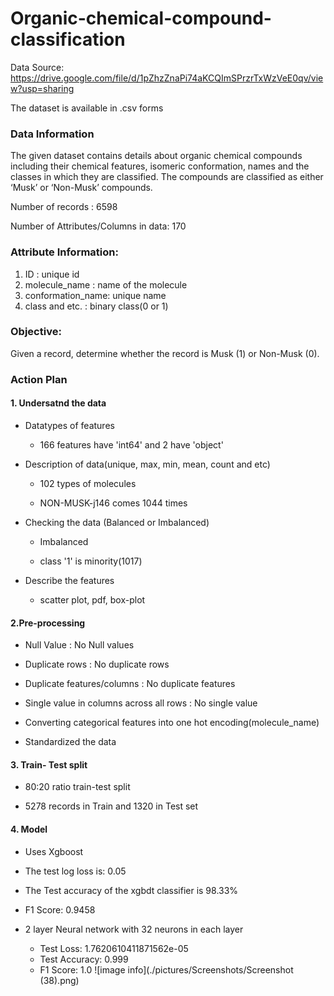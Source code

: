 # Organic-chemical-compound-classification

Data Source: https://drive.google.com/file/d/1pZhzZnaPi74aKCQImSPrzrTxWzVeE0qv/view?usp=sharing

The dataset is available in .csv forms

### Data Information
The given dataset contains details about organic chemical compounds including their chemical features, isomeric conformation,  names and the classes in which they are classified. The compounds are classified as either ‘Musk’ or ‘Non-Musk’ compounds. 

 Number of records : 6598
 
 Number of Attributes/Columns in data: 170

### Attribute Information:

1. ID               : unique id
2. molecule_name    : name of the molecule
3. conformation_name: unique name 
4. class  and etc.  : binary class(0 or 1)

### Objective:

Given a record, determine whether the record is Musk (1) or Non-Musk (0).

### Action Plan

#### 1. Undersatnd the data
- Datatypes of features

   - 166 features have 'int64' and 2 have 'object'
   
- Description of data(unique, max, min, mean, count and etc)
   
   - 102 types of molecules
   
   - NON-MUSK-j146 comes 1044 times
   
- Checking the data (Balanced or Imbalanced)

   - Imbalanced
   
   - class '1' is minority(1017)
   
- Describe the features

   - scatter plot, pdf, box-plot

#### 2.Pre-processing
- Null Value :  No Null values

- Duplicate rows  : No duplicate rows

- Duplicate features/columns  : No duplicate features

- Single value in columns across all rows : No single value

- Converting categorical features into one hot encoding(molecule_name)

- Standardized the data

#### 3. Train- Test split
- 80:20 ratio train-test split

- 5278 records in Train and 1320 in Test set

#### 4. Model

-  Uses Xgboost 
  - The test log loss is: 0.05
  - The Test accuracy of the xgbdt classifier is 98.33%
  - F1 Score:  0.9458
  
- 2 layer Neural network with 32 neurons in each layer
  - Test Loss: 1.7620610411871562e-05
  - Test Accuracy: 0.999
  - F1 Score:  1.0
![image info](./pictures/Screenshots/Screenshot (38).png)
